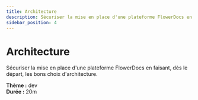 ```yaml
---
title: Architecture
description: Sécuriser la mise en place d'une plateforme FlowerDocs en faisant, dès le départ, les bons choix d'architecture
sidebar_position: 4
---
```


# Architecture

Sécuriser la mise en place d'une plateforme FlowerDocs en faisant, dès le départ, les bons choix d'architecture.

**Thème :** dev  
**Durée :** 20m